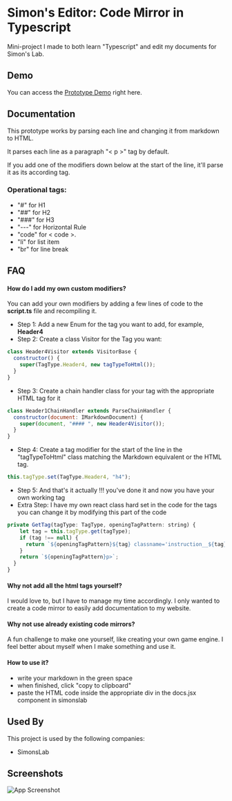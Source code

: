 
# Simon's Editor: Code Mirror in Typescript

Mini-project I made to both learn "Typescript" and edit my documents for Simon's Lab.


## Demo

You can access the [Prototype Demo](https://ssenseii.github.io/simons-editor-prototype/) right here.



## Documentation

This prototype works by parsing each line and changing it from markdown to HTML.

It parses each line as a paragraph "< p >" tag by default.

If you add one of the modifiers down below at the start of the line, it'll parse it as its according tag. 

### Operational tags:

- "#" for H1
- "##" for H2
- "###" for H3
- "---" for Horizontal Rule
- "code" for < code >.
- "li" for list item
- "br" for line break 



## FAQ

#### How do I add my own custom modifiers?

You can add your own modifiers by adding a few lines of code to the **script.ts** file and recompiling it.

- Step 1: Add a new Enum for the tag you want to add, for example, **Header4**
- Step 2: Create a class Visitor for the Tag you want:

```javascript
class Header4Visitor extends VisitorBase {
  constructor() {
    super(TagType.Header4, new tagTypeToHtml());
  }
}
```
- Step 3: Create a chain handler class for your tag with the appropriate HTML tag for it
```javascript 
class Header1ChainHandler extends ParseChainHandler {
  constructor(document: IMarkdownDocument) {
    super(document, "#### ", new Header4Visitor());
  }
}
```
- Step 4: Create a tag modifier for the start of the line in the "tagTypeToHtml" class matching the Markdown equivalent or the HTML tag.
```javascript
this.tagType.set(TagType.Header4, "h4");
```
- Step 5: And that's it actually !!! you've done it and now you have your own working tag
- Extra Step: I have my own react class hard set in the code for the tags you can change it by modifying this part of the code
```javascript 
private GetTag(tagType: TagType, openingTagPattern: string) { 
    let tag = this.tagType.get(tagType); 
    if (tag !== null) {  
      return `${openingTagPattern}${tag} classname='instruction__${tag}'>`;                              
    }                                           
    return `${openingTagPattern}p>`;                                          
  }
}
```

#### Why not add all the html tags yourself?

I would love to, but I have to manage my time accordingly. I only wanted to create a code mirror to easily add documentation to my website. 

#### Why not use already existing code mirrors?

A fun challenge to make one yourself, like creating your own game engine. I feel better about myself when I make something and use it.

#### How to use it?

- write your markdown in the green space
- when finished, click "copy to clipboard"
- paste the HTML code inside the appropriate div in the docs.jsx component in simonslab


## Used By

This project is used by the following companies:

- SimonsLab


## Screenshots

![App Screenshot](https://i.ibb.co/gyQDn92/image.png)




